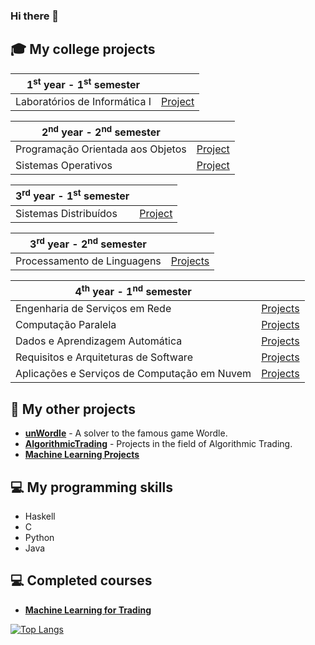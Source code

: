 ### Hi there 👋

## 🎓 My college projects

| 1<sup>st</sup> year - 1<sup>st</sup> semester | |
| --- | :---: |
| Laboratórios de Informática I | [Project](https://github.com/joaof9352/ExciteBikeLI1) |


| 2<sup>nd</sup> year - 2<sup>nd</sup> semester | |
| --- | :---: |
| Programação Orientada aos Objetos | [Project](https://github.com/joaof9352/newFM) |
| Sistemas Operativos | [Project](https://github.com/joaof9352/SistemasOperativosProjeto) |

| 3<sup>rd</sup> year - 1<sup>st</sup> semester | |
| --- | :---: |
| Sistemas Distribuídos | [Project](https://github.com/joaof9352/SD/) |


| 3<sup>rd</sup> year - 2<sup>nd</sup> semester | |
| --- | :---: |
| Processamento de Linguagens | [Projects](https://github.com/joaof9352/PL) |

| 4<sup>th</sup> year - 1<sup>nd</sup> semester | |
| --- | :---: |
| Engenharia de Serviços em Rede | [Projects](https://github.com/Hugand/ESR-TP2) |
| Computação Paralela | [Projects](https://) |
| Dados e Aprendizagem Automática | [Projects](https://) |
| Requisitos e Arquiteturas de Software | [Projects](https://github.com/TBlanc157/RasBet) |
| Aplicações e Serviços de Computação em Nuvem | [Projects](https://github.com/RuiFCMoreira/ASCN) |

## 🧩 My other projects

- [**unWordle**](https://github.com/joaof9352/unWordle) - A solver to the famous game Wordle.
- [**AlgorithmicTrading**](https://github.com/joaof9352/AlgorithmicTrading) - Projects in the field of Algorithmic Trading.
- [**Machine Learning Projects**](https://github.com/joaof9352/ML_Portfolio)

## 💻 My programming skills

- Haskell
- C
- Python
- Java

## 💻 Completed courses
- [**Machine Learning for Trading**](https://www.udacity.com/course/machine-learning-for-trading--ud501)

[![Top Langs](https://github-readme-stats.vercel.app/api/top-langs/?username=joaof9352)](https://github.com/anuraghazra/github-readme-stats)
